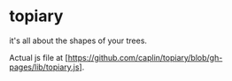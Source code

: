 topiary
=======

it's all about the shapes of your trees.

Actual js file at [https://github.com/caplin/topiary/blob/gh-pages/lib/topiary.js].
